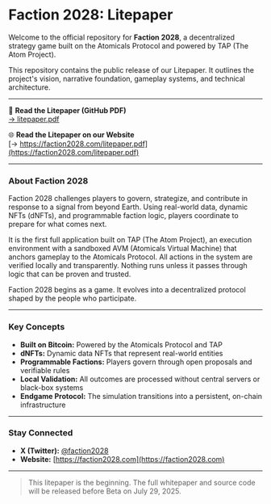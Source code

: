 # Faction 2028: Litepaper

Welcome to the official repository for **Faction 2028**, a decentralized strategy game built on the Atomicals Protocol and powered by TAP (The Atom Project).

This repository contains the public release of our Litepaper. It outlines the project's vision, narrative foundation, gameplay systems, and technical architecture.

---

📄 **Read the Litepaper (GitHub PDF)**  
[→ litepaper.pdf](litepaper.pdf)

🌐 **Read the Litepaper on our Website**  
[→ https://faction2028.com/litepaper.pdf](https://faction2028.com/litepaper.pdf)

---

### About Faction 2028

Faction 2028 challenges players to govern, strategize, and contribute in response to a signal from beyond Earth. Using real-world data, dynamic NFTs (dNFTs), and programmable faction logic, players coordinate to prepare for what comes next.

It is the first full application built on TAP (The Atom Project), an execution environment with a sandboxed AVM (Atomicals Virtual Machine) that anchors gameplay to the Atomicals Protocol. All actions in the system are verified locally and transparently. Nothing runs unless it passes through logic that can be proven and trusted.

Faction 2028 begins as a game. It evolves into a decentralized protocol shaped by the people who participate.

---

### Key Concepts

- **Built on Bitcoin:** Powered by the Atomicals Protocol and TAP  
- **dNFTs:** Dynamic data NFTs that represent real-world entities  
- **Programmable Factions:** Players govern through open proposals and verifiable rules  
- **Local Validation:** All outcomes are processed without central servers or black-box systems  
- **Endgame Protocol:** The simulation transitions into a persistent, on-chain infrastructure  

---

### Stay Connected

- **X (Twitter):** [@faction2028](https://x.com/faction2028)
- **Website:** [https://faction2028.com](https://faction2028.com)

---

> This litepaper is the beginning. The full whitepaper and source code will be released before Beta on July 29, 2025.
